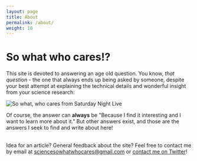 ```yaml
---
layout: page
title: About
permalink: /about/
weight: 10
---
```


# So what who cares!?

This site is devoted to answering an age old question. You know, *that question* - the one that always ends up being asked by someone, despite your best attempt at explaining the technical details and wonderful insight from your science research:

![So what, who cares from Saturday Night Live](/content/images/2015/07/sowhatwhocares.gif)

Of course, the answer can **always** be "Because I find it interesting and I want to learn more about it." But other answers exist, and those are the answers I seek to find and write about here!

<br>
Idea for an article? General feedback about the site? Feel free to contact me by email at <a href="mailto:sciencesowhatwhocares@gmail.com?Subject=Hello" target="_top">sciencesowhatwhocares@gmail.com</a> or <a href="http://twitter.com/intent/user?screen_name=sciencewhocares">contact me on Twitter</a>!
